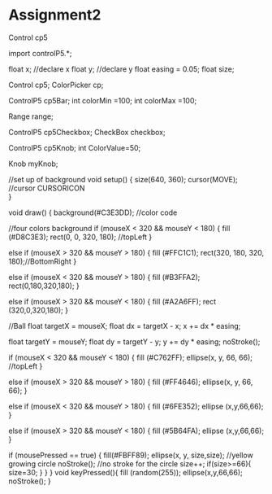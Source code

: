 # Assignment2
Control cp5


import controlP5.*;

float x; //declare x
float y; //declare y
float easing = 0.05;
float size;

Control cp5;
ColorPicker cp;

ControlP5 cp5Bar;
int colorMin =100;
int colorMax =100;

Range range;

ControlP5 cp5Checkbox;
CheckBox checkbox;

ControlP5 cp5Knob;
int ColorValue=50;

Knob myKnob;


//set up of background
void setup() {
  size(640, 360); 
  cursor(MOVE); //cursor CURSORICON  
}

void draw() { 
  background(#C3E3DD); //color code
  
  //four colors background
  if (mouseX < 320 && mouseY < 180)
  {
    fill (#D8C3E3);
    rect(0, 0, 320, 180); //topLeft
  }
  
  else if (mouseX > 320 && mouseY > 180)
  {
    fill (#FFC1C1);
    rect(320, 180, 320, 180);//BottomRight
  }
    
  else if (mouseX < 320 && mouseY > 180)
  {
    fill (#B3FFA2);
    rect(0,180,320,180);
  }
  
  else if (mouseX > 320 && mouseY < 180)
  {
    fill (#A2A6FF);
    rect (320,0,320,180);
  }
 
 
 //Ball
  float targetX = mouseX;
  float dx = targetX - x;
  x += dx * easing;
  
  float targetY = mouseY;
  float dy = targetY - y;
  y += dy * easing;
  noStroke();
 
  if (mouseX < 320 && mouseY < 180)
  {
    fill (#C762FF);
    ellipse(x, y, 66, 66); //topLeft
  }

  else if (mouseX > 320 && mouseY > 180)
  {
    fill (#FF4646);
    ellipse(x, y, 66, 66); 
  }
  
  else if (mouseX < 320 && mouseY > 180)
  {
    fill (#6FE352);
    ellipse (x,y,66,66);
  }
  
  else if (mouseX > 320 && mouseY < 180)
  {
    fill (#5B64FA);
    ellipse (x,y,66,66);
  }
  
  if (mousePressed == true)
  {
    fill(#FBFF89);
    ellipse(x, y, size,size); //yellow growing circle
    noStroke(); //no stroke for the circle
    size++;
    if(size>=66){
       size=30;
    }
  }
}
void keyPressed(){
   fill (random(255)); 
   ellipse(x,y,66,66);
   noStroke();
  }
